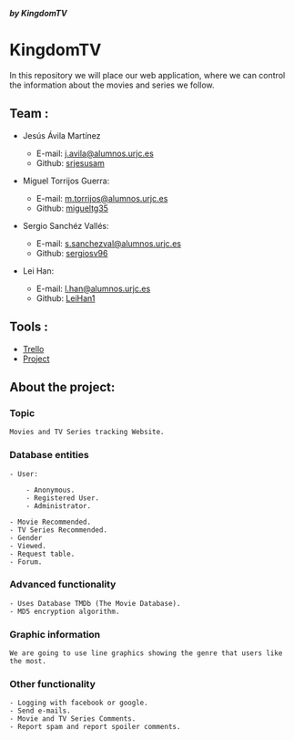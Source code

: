 ***by KingdomTV***
# KingdomTV
In this repository we will place our web application, where we can control the information about the movies and series we follow.

## Team : 

- Jesús Ávila Martínez

	- E-mail: j.avila@alumnos.urjc.es 
	- Github: [srjesusam](https://github.com/srjesusam )
	
- Miguel Torrijos Guerra:

	- E-mail: m.torrijos@alumnos.urjc.es
	- Github: [migueltg35](https://github.com/migueltg35 )
	
- Sergio Sanchéz Vallés:

	- E-mail: s.sanchezval@alumnos.urjc.es
	- Github: [sergiosv96](https://github.com/sergiosv96 )
	
- Lei Han:

	- E-mail: l.han@alumnos.urjc.es
	- Github: [LeiHan1](https://github.com/LeiHan1 )

## Tools :

- [Trello](https://trello.com/b/n1yJkrY8/kingdomtv )
- [Project](https://github.com/SergioSV96/kingdomTV)

## About the project:

### Topic
	Movies and TV Series tracking Website.
### Database entities

	- User:
	
		- Anonymous.
		- Registered User.
		- Administrator.
		
	- Movie Recommended.
	- TV Series Recommended.
	- Gender
	- Viewed.
	- Request table.
	- Forum.
	
### Advanced functionality

	- Uses Database TMDb (The Movie Database).
	- MD5 encryption algorithm.
	
### Graphic information
	We are going to use line graphics showing the genre that users like the most.
### Other functionality

	- Logging with facebook or google.
	- Send e-mails.
	- Movie and TV Series Comments.
	- Report spam and report spoiler comments.

 

